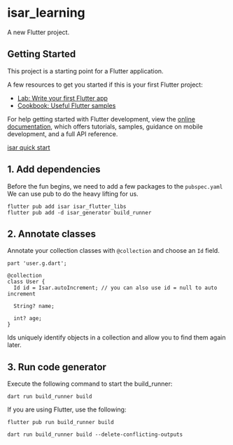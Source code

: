 # isar_learning

A new Flutter project.

## Getting Started

This project is a starting point for a Flutter application.

A few resources to get you started if this is your first Flutter project:

- [Lab: Write your first Flutter app](https://docs.flutter.dev/get-started/codelab)
- [Cookbook: Useful Flutter samples](https://docs.flutter.dev/cookbook)

For help getting started with Flutter development, view the
[online documentation](https://docs.flutter.dev/), which offers tutorials,
samples, guidance on mobile development, and a full API reference.


[isar quick start](https://isar.dev/tutorials/quickstart.html)

## 1. Add dependencies
Before the fun begins, we need to add a few packages to the `pubspec.yaml` We can use pub to do the heavy lifting for us.
```
flutter pub add isar isar_flutter_libs
flutter pub add -d isar_generator build_runner
```

## 2. Annotate classes

Annotate your collection classes with `@collection` and choose an `Id` field.

```
part 'user.g.dart';

@collection
class User {
  Id id = Isar.autoIncrement; // you can also use id = null to auto increment

  String? name;

  int? age;
}
```
Ids uniquely identify objects in a collection and allow you to find them again later.

## 3. Run code generator

Execute the following command to start the build_runner:

```
dart run build_runner build
```
If you are using Flutter, use the following:

```
flutter pub run build_runner build
```

```
dart run build_runner build --delete-conflicting-outputs
```